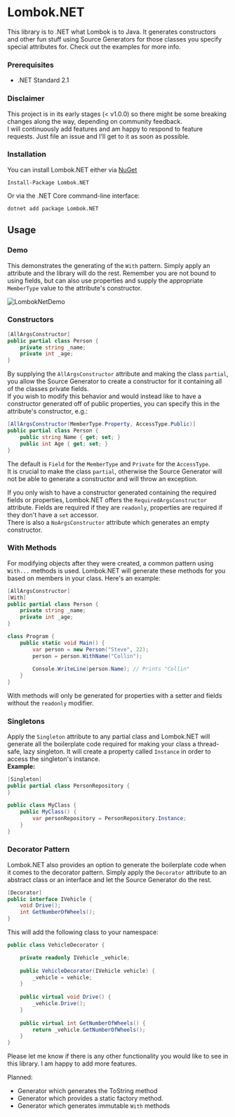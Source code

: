 # Lombok.NET
This library is to .NET what Lombok is to Java. 
It generates constructors and other fun stuff using Source Generators for those classes you specify special attributes for. Check out the examples for more info.

### Prerequisites
* .NET Standard 2.1

### Disclaimer
This project is in its early stages (< v1.0.0) so there might be some breaking changes along the way, depending on community feedback.\
I will continuously add features and am happy to respond to feature requests. Just file an issue and I'll get to it as soon as possible.

### Installation
You can install Lombok.NET either via [NuGet](https://www.nuget.org/packages/Lombok.NET)
```
Install-Package Lombok.NET
```
Or via the .NET Core command-line interface:
```
dotnet add package Lombok.NET
```

## Usage

### Demo
This demonstrates the generating of the `With` pattern. Simply apply an attribute and the library will do the rest. Remember you are not bound to using fields, but can also use properties and supply the appropriate `MemberType` value to the attribute's constructor.

![LombokNetDemo](https://user-images.githubusercontent.com/14217185/140986601-83424d22-57a5-43cb-a491-9234036d245c.gif)

### Constructors
```c#
[AllArgsConstructor]
public partial class Person {
    private string _name;
    private int _age;
}
```

By supplying the `AllArgsConstructor` attribute and making the class `partial`, you allow the Source Generator to create a constructor for it containing all of the classes private fields.\
If you wish to modify this behavior and would instead like to have a constructor generated off of public properties, you can specify this in the attribute's constructor, e.g.:
```c#
[AllArgsConstructor(MemberType.Property, AccessType.Public)]
public partial class Person {
    public string Name { get; set; }
    public int Age { get; set; }
}
```
The default is `Field` for the `MemberType` and `Private` for the `AccessType`.\
It is crucial to make the class `partial`, otherwise the Source Generator will not be able to generate a constructor and will throw an exception.

If you only wish to have a constructor generated containing the required fields or properties, Lombok.NET offers the `RequiredArgsConstructor` attribute. Fields are required if they are `readonly`, properties are required if they don't have a `set` accessor.\
There is also a `NoArgsConstructor` attribute which generates an empty constructor.

### With Methods
For modifying objects after they were created, a common pattern using ``With...`` methods is used. Lombok.NET will generate these methods for you based on members in your class. Here's an example:
```c#
[AllArgsConstructor]
[With]
public partial class Person {
    private string _name;
    private int _age;
}

class Program {
    public static void Main() {
        var person = new Person("Steve", 22);
        person = person.WithName("Collin");
        
        Console.WriteLine(person.Name); // Prints "Collin"
    }
}
```

With methods will only be generated for properties with a setter and fields without the ``readonly`` modifier.

### Singletons

Apply the ``Singleton`` attribute to any partial class and Lombok.NET will generate all the boilerplate code required for making your class a thread-safe, lazy singleton. It will create a property called `Instance` in order to access the singleton's instance.\
**Example:**
```c#
[Singleton]
public partial class PersonRepository {
}

public class MyClass {
    public MyClass() {
        var personRepository = PersonRepository.Instance;
    }
}
```

### Decorator Pattern
Lombok.NET also provides an option to generate the boilerplate code when it comes to the decorator pattern. Simply apply the `Decorator` attribute to an abstract class or an interface and let the Source Generator do the rest.
```c#
[Decorator]
public interface IVehicle {
    void Drive();
    int GetNumberOfWheels();
} 
```
This will add the following class to your namespace:
```c#
public class VehicleDecorator {

    private readonly IVehicle _vehicle;
    
    public VehicleDecorator(IVehicle vehicle) {
        _vehicle = vehicle;
    }
    
    public virtual void Drive() {
        _vehicle.Drive();
    }
    
    public virtual int GetNumberOfWheels() {
        return _vehicle.GetNumberOfWheels();
    }
} 
```

Please let me know if there is any other functionality you would like to see in this library. I am happy to add more features.

Planned:
* Generator which generates the ToString method
* Generator which provides a static factory method.
* Generator which generates immutable ``With`` methods
